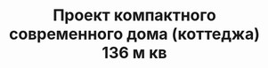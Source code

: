 ---
title: Проект компактного современного дома (коттеджа) 136 м кв
description: Готовый проект компактного современного дома (коттеджа) с террасой, из кирпича, газобетона или пеноблоков. Площадь&#58; 136 м.кв.

layout: project
permalink: /proekty/:path

featured: 1
weight: 300

project-title: Компактный современный дом
project-catalog-title: Компактный дом
project-name: DK-136
tiny-description: Кирпичный двухэтажный коттедж

short-description: "Идеальная планировка, совмещенная с геометричной формой - основной мотив этого дома. Простота конструкций, вариативной отделки и свободная компоновка комнат делают проект подходящим и крупным застройщикам, и частным клиентам."

price-project: "80 000 р"
price-build: "от 2 520 000 р"

area: "136"

related:
- DK-120
- TD-79
- DK-100

params:
- name: "Площадь дома:"
  value: "136м<sup>2</sup>"
- name: "Площадь 1-го этажа:"
  value: "71м<sup>2</sup>"
- name: "Площадь 2-го этажа:"
  value: "65м<sup>2</sup>"
- name: "Терраса, навес"
  value: "23м<sup>2</sup>"
- name: "Габаритные размеры"
  value: "10.5 x 15.55м"
- name: "Спальни"
  value: "4"
- name: "Санузлы"
  value: «3»
- name: "Высота 1-го этажа"
  value: "2.8м"
- name: "Высота 2-го этажа"
  value: "2.8м"
- name: "Фундамент"
  value: "Монолитный ж/б"
- name: "Конструкция стен"
  value: "Газобетон 400мм"
- name: "Перекрытия"
  value: "Монолитные ж/б"
- name: "Покрытие кровли"
  value: "Гибкая черепица"
- name: "Облицовка стен"
  value: "Клинкерная плитка, термососна"

options:
- name: "Зеркальный проект"
  value: "5 000 р"
- name: "Паспорт дома"
  value: "5 000 р"
- name: "Проект отопления"
  value: "30 000 р"
- name: "Водоснабжение, канализация"
  value: "30 000 р"
- name: "Проект электрики"
  value: "30 000 р"
- name: "Проект подвала"
  value: "30 000 р"
- name: "Пристройка навеса для а/м"
  value: "15 000 р"
- name: "Замена материала стен"
  value: "20 000 р"
- name: "Изменение фундамента"
  value: "20 000 р"
- name: "Перепланировка (перегородки)"
  value: "5 000 р"
- name: "Дизайн интерьера"
  value: "120 000 р"

  
---
